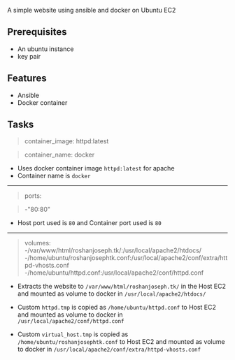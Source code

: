 A simple website using ansible and docker on Ubuntu EC2

## Prerequisites

 - An ubuntu instance
 - key pair

## Features

 - Ansible
 - Docker container


## Tasks

> container_image: httpd:latest

> container_name: docker

 - Uses docker container image `httpd:latest` for apache
 - Container name is `docker`
---------------------------------------------------------------------
> ports:

> -"80:80"

 - Host port used is `80` and Container port used is `80`
---------------------------------------------------------------------
>volumes:
>-/var/www/html/roshanjoseph.tk/:/usr/local/apache2/htdocs/
>-/home/ubuntu/roshanjosephtk.conf:/usr/local/apache2/conf/extra/httpd-vhosts.conf
>-/home/ubuntu/httpd.conf:/usr/local/apache2/conf/httpd.conf

 - Extracts the website to `/var/www/html/roshanjoseph.tk/` in the Host EC2 and mounted as volume to docker  in `/usr/local/apache2/htdocs/`

 - Custom `httpd.tmp` is copied as `/home/ubuntu/httpd.conf` to Host EC2 and mounted as volume to docker in `/usr/local/apache2/conf/httpd.conf`

 - Custom `virtual_host.tmp` is copied as `/home/ubuntu/roshanjosephtk.conf`  to Host EC2 and mounted as volume to docker in `/usr/local/apache2/conf/extra/httpd-vhosts.conf`
